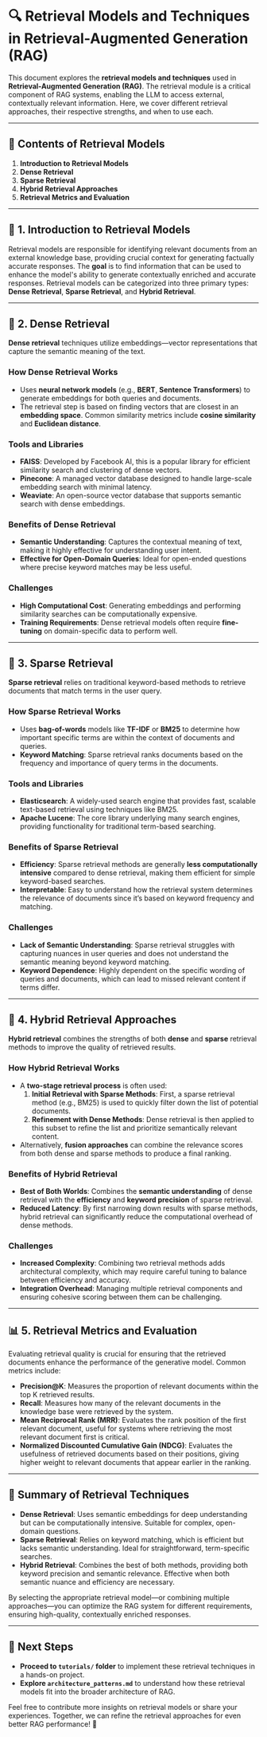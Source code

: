 # 🔍 **Retrieval Models and Techniques in Retrieval-Augmented Generation (RAG)**

This document explores the **retrieval models and techniques** used in **Retrieval-Augmented Generation (RAG)**. The retrieval module is a critical component of RAG systems, enabling the LLM to access external, contextually relevant information. Here, we cover different retrieval approaches, their respective strengths, and when to use each.

---

## 📂 **Contents of Retrieval Models**

1. **Introduction to Retrieval Models**
2. **Dense Retrieval**
3. **Sparse Retrieval**
4. **Hybrid Retrieval Approaches**
5. **Retrieval Metrics and Evaluation**

---

## 📖 **1. Introduction to Retrieval Models**
Retrieval models are responsible for identifying relevant documents from an external knowledge base, providing crucial context for generating factually accurate responses. The **goal** is to find information that can be used to enhance the model's ability to generate contextually enriched and accurate responses. Retrieval models can be categorized into three primary types: **Dense Retrieval**, **Sparse Retrieval**, and **Hybrid Retrieval**.

---

## 🤖 **2. Dense Retrieval**
**Dense retrieval** techniques utilize embeddings—vector representations that capture the semantic meaning of the text.

### **How Dense Retrieval Works**
- Uses **neural network models** (e.g., **BERT**, **Sentence Transformers**) to generate embeddings for both queries and documents.
- The retrieval step is based on finding vectors that are closest in an **embedding space**. Common similarity metrics include **cosine similarity** and **Euclidean distance**.

### **Tools and Libraries**
- **FAISS**: Developed by Facebook AI, this is a popular library for efficient similarity search and clustering of dense vectors.
- **Pinecone**: A managed vector database designed to handle large-scale embedding search with minimal latency.
- **Weaviate**: An open-source vector database that supports semantic search with dense embeddings.

### **Benefits of Dense Retrieval**
- **Semantic Understanding**: Captures the contextual meaning of text, making it highly effective for understanding user intent.
- **Effective for Open-Domain Queries**: Ideal for open-ended questions where precise keyword matches may be less useful.

### **Challenges**
- **High Computational Cost**: Generating embeddings and performing similarity searches can be computationally expensive.
- **Training Requirements**: Dense retrieval models often require **fine-tuning** on domain-specific data to perform well.

---

## 📄 **3. Sparse Retrieval**
**Sparse retrieval** relies on traditional keyword-based methods to retrieve documents that match terms in the user query.

### **How Sparse Retrieval Works**
- Uses **bag-of-words** models like **TF-IDF** or **BM25** to determine how important specific terms are within the context of documents and queries.
- **Keyword Matching**: Sparse retrieval ranks documents based on the frequency and importance of query terms in the documents.

### **Tools and Libraries**
- **Elasticsearch**: A widely-used search engine that provides fast, scalable text-based retrieval using techniques like BM25.
- **Apache Lucene**: The core library underlying many search engines, providing functionality for traditional term-based searching.

### **Benefits of Sparse Retrieval**
- **Efficiency**: Sparse retrieval methods are generally **less computationally intensive** compared to dense retrieval, making them efficient for simple keyword-based searches.
- **Interpretable**: Easy to understand how the retrieval system determines the relevance of documents since it’s based on keyword frequency and matching.

### **Challenges**
- **Lack of Semantic Understanding**: Sparse retrieval struggles with capturing nuances in user queries and does not understand the semantic meaning beyond keyword matching.
- **Keyword Dependence**: Highly dependent on the specific wording of queries and documents, which can lead to missed relevant content if terms differ.

---

## 🔀 **4. Hybrid Retrieval Approaches**
**Hybrid retrieval** combines the strengths of both **dense** and **sparse** retrieval methods to improve the quality of retrieved results.

### **How Hybrid Retrieval Works**
- A **two-stage retrieval process** is often used:
  1. **Initial Retrieval with Sparse Methods**: First, a sparse retrieval method (e.g., BM25) is used to quickly filter down the list of potential documents.
  2. **Refinement with Dense Methods**: Dense retrieval is then applied to this subset to refine the list and prioritize semantically relevant content.
- Alternatively, **fusion approaches** can combine the relevance scores from both dense and sparse methods to produce a final ranking.

### **Benefits of Hybrid Retrieval**
- **Best of Both Worlds**: Combines the **semantic understanding** of dense retrieval with the **efficiency** and **keyword precision** of sparse retrieval.
- **Reduced Latency**: By first narrowing down results with sparse methods, hybrid retrieval can significantly reduce the computational overhead of dense methods.

### **Challenges**
- **Increased Complexity**: Combining two retrieval methods adds architectural complexity, which may require careful tuning to balance between efficiency and accuracy.
- **Integration Overhead**: Managing multiple retrieval components and ensuring cohesive scoring between them can be challenging.

---

## 📊 **5. Retrieval Metrics and Evaluation**
Evaluating retrieval quality is crucial for ensuring that the retrieved documents enhance the performance of the generative model. Common metrics include:

- **Precision@K**: Measures the proportion of relevant documents within the top K retrieved results.
- **Recall**: Measures how many of the relevant documents in the knowledge base were retrieved by the system.
- **Mean Reciprocal Rank (MRR)**: Evaluates the rank position of the first relevant document, useful for systems where retrieving the most relevant document first is critical.
- **Normalized Discounted Cumulative Gain (NDCG)**: Evaluates the usefulness of retrieved documents based on their positions, giving higher weight to relevant documents that appear earlier in the ranking.

---

## 🚀 **Summary of Retrieval Techniques**
- **Dense Retrieval**: Uses semantic embeddings for deep understanding but can be computationally intensive. Suitable for complex, open-domain questions.
- **Sparse Retrieval**: Relies on keyword matching, which is efficient but lacks semantic understanding. Ideal for straightforward, term-specific searches.
- **Hybrid Retrieval**: Combines the best of both methods, providing both keyword precision and semantic relevance. Effective when both semantic nuance and efficiency are necessary.

By selecting the appropriate retrieval model—or combining multiple approaches—you can optimize the RAG system for different requirements, ensuring high-quality, contextually enriched responses.

---

## 📌 **Next Steps**
- **Proceed to `tutorials/` folder** to implement these retrieval techniques in a hands-on project.
- **Explore `architecture_patterns.md`** to understand how these retrieval models fit into the broader architecture of RAG.

Feel free to contribute more insights on retrieval models or share your experiences. Together, we can refine the retrieval approaches for even better RAG performance! 🤝
